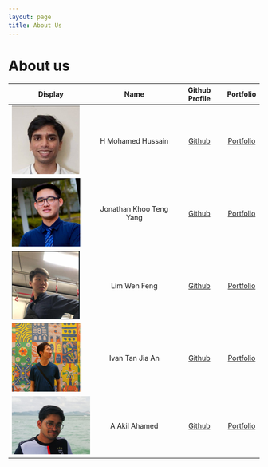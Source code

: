 ```yaml
---
layout: page
title: About Us
---
```


# About us

Display | Name | Github Profile | Portfolio 
--------|:----:|:--------------:|:---------:
![](images/Hussain.png) | H Mohamed Hussain | [Github](https://github.com/hussain1998) | [Portfolio](team/hussain1998.md)
![](images/Jon.png) | Jonathan Khoo Teng Yang | [Github](https://github.com/JonathanKhooTY) | [Portfolio](team/jonathankhooty.md)
![](images/Wenfeng.png) | Lim Wen Feng | [Github](https://github.com/limwenfeng/) | [Portfolio](team/limwenfeng.md)
![](images/Ivan.png) | Ivan Tan Jia An | [Github](https://github.com/sarzorwyn) | [Portfolio](team/sarzorwyn.md)
![](images/Akil.png) | A Akil Ahamed | [Github](https://github.com/iamakilahamed) | [Portfolio](team/iamakilahamed.md)